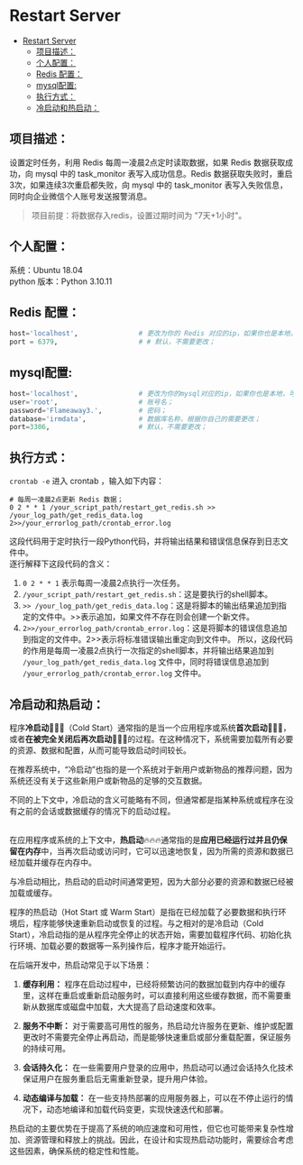 # Restart Server
- [Restart Server](#restart-server)
  - [项目描述：](#项目描述)
  - [个人配置：](#个人配置)
  - [Redis 配置：](#redis-配置)
  - [mysql配置:](#mysql配置)
  - [执行方式：](#执行方式)
  - [冷启动和热启动：](#冷启动和热启动)

## 项目描述：
设置定时任务，利用 Redis 每周一凌晨2点定时读取数据，如果 Redis 数据获取成功，向 mysql 中的 task_monitor 表写入成功信息。Redis 数据获取失败时，重启3次，如果连续3次重启都失败，向 mysql 中的 task_monitor 表写入失败信息，同时向企业微信个人账号发送报警消息。<br>
> 项目前提：将数据存入redis，设置过期时间为 "7天+1小时"。

## 个人配置：
系统：Ubuntu 18.04<br>
python 版本：Python 3.10.11<br>

## Redis 配置：
```python
host='localhost',               # 更改为你的 Redis 对应的ip，如果你也是本地，可以使用 localhost；
port = 6379,                    # # 默认，不需要更改；
```

## mysql配置:
```python
host='localhost',               # 更改为你的mysql对应的ip，如果你也是本地，可以使用 localhost；
user='root',                    # 账号名；
password='Flameaway3.',         # 密码；
database='irmdata',             # 数据库名称，根据你自己的需要更改；
port=3306,                      # 默认，不需要更改；
```

## 执行方式：
`crontab -e` 进入 crontab ，输入如下内容：
```shell
# 每周一凌晨2点更新 Redis 数据；
0 2 * * 1 /your_script_path/restart_get_redis.sh >> /your_log_path/get_redis_data.log  2>>/your_errorlog_path/crontab_error.log
```

这段代码用于定时执行一段Python代码，并将输出结果和错误信息保存到日志文件中。<br>
逐行解释下这段代码的含义：<br>
1. `0 2 * * 1` 表示每周一凌晨2点执行一次任务。
2. `/your_script_path/restart_get_redis.sh`：这是要执行的shell脚本。
4. `>> /your_log_path/get_redis_data.log`：这是将脚本的输出结果追加到指定的文件中。>>表示追加，如果文件不存在则会创建一个新文件。
5. `2>>/your_errorlog_path/crontab_error.log`：这是将脚本的错误信息追加到指定的文件中。2>>表示将标准错误输出重定向到文件中。
所以，这段代码的作用是每周一凌晨2点执行一次指定的shell脚本，并将输出结果追加到 `/your_log_path/get_redis_data.log` 文件中，同时将错误信息追加到 `/your_errorlog_path/crontab_error.log` 文件中。

## 冷启动和热启动：

程序**冷启动**🥶🥶🥶（Cold Start）通常指的是当一个应用程序或系统**首次启动**🚀🚀🚀，或者**在被完全关闭后再次启动**🚀🚀🚀的过程。在这种情况下，系统需要加载所有必要的资源、数据和配置，从而可能导致启动时间较长。<br>

在推荐系统中，“冷启动”也指的是一个系统对于新用户或新物品的推荐问题，因为系统还没有关于这些新用户或新物品的足够的交互数据。<br>

不同的上下文中，冷启动的含义可能略有不同，但通常都是指某种系统或程序在没有之前的会话或数据缓存的情况下的启动过程。<br>
<br>

在应用程序或系统的上下文中，**热启动**🔥🔥🔥通常指的是**应用已经运行过并且仍保留在内存**中，当再次启动或访问时，它可以迅速地恢复，因为所需的资源和数据已经加载并缓存在内存中。<br>

与冷启动相比，热启动的启动时间通常更短，因为大部分必要的资源和数据已经被加载或缓存。<br>

程序的热启动（Hot Start 或 Warm Start）是指在已经加载了必要数据和执行环境后，程序能够快速重新启动或恢复的过程。与之相对的是冷启动（Cold Start），冷启动指的是从程序完全停止的状态开始，需要加载程序代码、初始化执行环境、加载必要的数据等一系列操作后，程序才能开始运行。<br>

在后端开发中，热启动常见于以下场景：<br>

1. **缓存利用：** 程序在启动过程中，已经将频繁访问的数据加载到内存中的缓存里，这样在重启或重新启动服务时，可以直接利用这些缓存数据，而不需要重新从数据库或磁盘中加载，大大提高了启动速度和效率。

2. **服务不中断：** 对于需要高可用性的服务，热启动允许服务在更新、维护或配置更改时不需要完全停止再启动，而是能够快速重启或部分重载配置，保证服务的持续可用。

3. **会话持久化：** 在一些需要用户登录的应用中，热启动可以通过会话持久化技术保证用户在服务重启后无需重新登录，提升用户体验。

4. **动态编译与加载：** 在一些支持热部署的应用服务器上，可以在不停止运行的情况下，动态地编译和加载代码变更，实现快速迭代和部署。

热启动的主要优势在于提高了系统的响应速度和可用性，但它也可能带来复杂性增加、资源管理和释放上的挑战。因此，在设计和实现热启动功能时，需要综合考虑这些因素，确保系统的稳定性和性能。<br>
